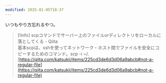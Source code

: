 ```yaml
---
modified: 2025-01-05T18:37
---
```

  

いつもやり方忘れるやつ。

  

  

  

  

> [!info] scpコマンドでサーバー上のファイルorディレクトリをローカルに落としてくる - Qiita  
> 基本scpは、sshを使ってネットワーク・ホスト間でファイルを安全にコピーするためのコマンド。scp -i ~/.  
> [https://qiita.com/katsukii/items/225cd3de6d3d06a9abcb#not-a-regular-file](https://qiita.com/katsukii/items/225cd3de6d3d06a9abcb#not-a-regular-file)